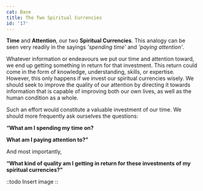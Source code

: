 ```yaml
---
cat: Base
title: The Two Spiritual Currencies
id: '17'
---
```


<span class="desc"><b class="font-bold underline">Time</b> and <b class="font-bold underline">Attention</b>, our two <b class="font-bold underline">Spiritual Currencies</b>. This analogy can be seen very readily in the sayings *'spending time'* and *'paying attention'*.

Whatever information or endeavours we put our time and attention toward, we end up getting
something in return for that investment. This return could come in the form of knowledge,
understanding, skills, or expertise. However, this only happens if we invest our spiritual
currencies wisely. We should seek to improve the quality of our attention by directing it
towards information that is capable of improving both our own lives, as well as the human
condition as a whole.

Such an effort would constitute a valuable investment of our time.
We should more frequently ask ourselves the questions:

**“What am I spending my time on?**

**What am I paying attention to?”**

And most importantly,

**“What kind of quality am I getting in return for these investments of my spiritual currencies?"**

::todo
Insert image
::

